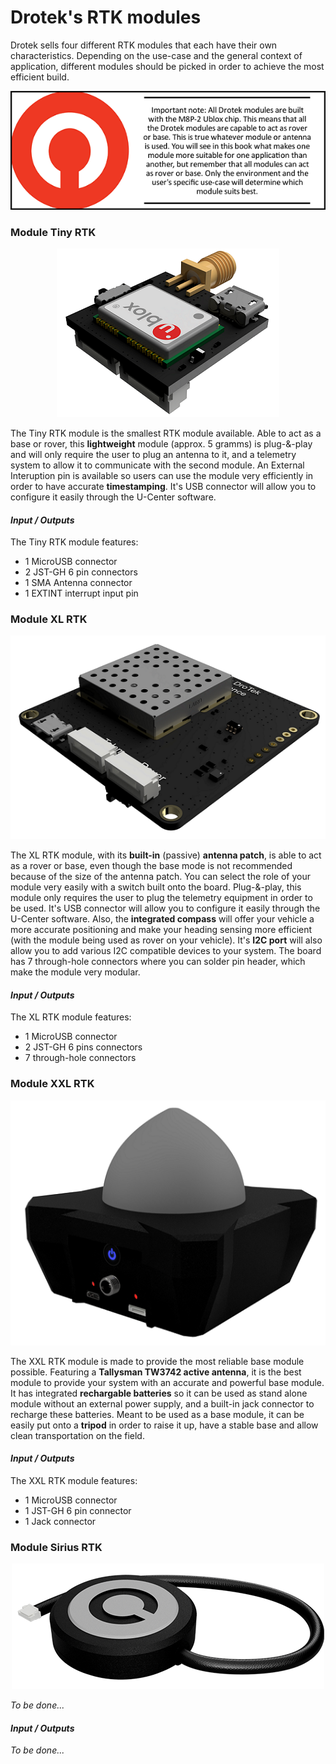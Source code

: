 # Drotek's RTK modules

Drotek sells four different RTK modules that each have their own characteristics. Depending on the use-case and the general context of application, different modules should be picked in order to achieve the most efficient build.

<p align="center">
  <img src="./images/warnm8p.png?raw=true" alt="Warn M8P Drotek"/>
</p>

### Module Tiny RTK

<p align="center">
  <img src="./images/tiny3D.png?raw=true" alt="Tiny 3D"/>
</p>

The Tiny RTK module is the smallest RTK module available. Able to act as a base or rover, this **lightweight** module (approx. 5 gramms) is plug-&-play and will only require the user to plug an antenna to it, and a telemetry system to allow it to communicate with the second module. An External Interuption pin is available so users can use the module very efficiently in order to have accurate **timestamping**. It's USB connector will allow you to configure it easily through the U-Center software.

#### _Input / Outputs_

The Tiny RTK module features:

* 1 MicroUSB connector
* 2 JST-GH 6 pin connectors
* 1 SMA Antenna connector
* 1 EXTINT interrupt input pin



### Module XL RTK

<p align="center">
  <img src="./images/xl3D.png?raw=true" alt="XL RTK 3D"/>
</p>


The XL RTK module, with its **built-in** (passive) **antenna patch**, is able to act as a rover or base, even though the base mode is not recommended because of the size of the antenna patch. You can select the role of your module very easily with a switch built onto the board. Plug-&-play, this module only requires the user to plug the telemetry equipment in order to be used. It's USB connector will allow you to configure it easily through the U-Center software. Also, the **integrated compass** will offer your vehicle a more accurate positioning and make your heading sensing more efficient (with the module being used as rover on your vehicle). It's **I2C port** will also allow you to add various I2C compatible devices to your system. The board has 7 through-hole connectors where you can solder pin header, which make the module very modular.

#### _Input / Outputs_

The XL RTK module features:

* 1 MicroUSB connector
* 2 JST-GH 6 pins connectors
* 7 through-hole connectors



### Module XXL RTK

<p align="center">
  <img src="./images/xxl3D.png?raw=true" alt="XXL RTK 3D"/>
</p>

The XXL RTK module is made to provide the most reliable base module possible. Featuring a **Tallysman TW3742 active antenna**, it is the best module to provide your system with an accurate and powerful base module. It has integrated **rechargable batteries** so it can be used as stand alone module without an external power supply, and a built-in jack connector to recharge these batteries. Meant to be used as a base module, it can be easily put onto a **tripod** in order to raise it up, have a stable base and allow clean transportation on the field.

#### _Input / Outputs_

The XXL RTK module features:

* 1 MicroUSB connector
* 1 JST-GH 6 pin connector
* 1 Jack connector



### Module Sirius RTK

<p align="center">
  <img src="./images/sirius3D.png?raw=true" alt="Sirius 3D"/>
</p>

_To be done..._

#### _Input / Outputs_

_To be done..._





